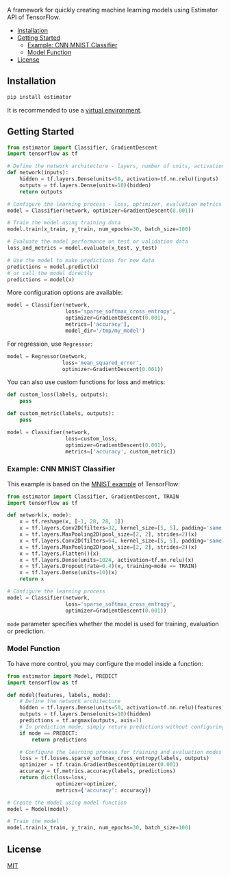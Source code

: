 A framework for quickly creating machine learning models using Estimator API of TensorFlow.

<!-- TOC depthFrom:2 depthTo:3 withLinks:1 updateOnSave:1 orderedList:0 -->

- [Installation](#installation)
- [Getting Started](#getting-started)
	- [Example: CNN MNIST Classifier](#example-cnn-mnist-classifier)
	- [Model Function](#model-function)
- [License](#license)

<!-- /TOC -->


## Installation

```sh
pip install estimator
```

It is recommended to use a [virtual environment].


## Getting Started

```py
from estimator import Classifier, GradientDescent
import tensorflow as tf

# Define the network architecture - layers, number of units, activations etc.
def network(inputs):
    hidden = tf.layers.Dense(units=50, activation=tf.nn.relu)(inputs)
    outputs = tf.layers.Dense(units=10)(hidden)
    return outputs

# Configure the learning process - loss, optimizer, evaluation metrics etc.
model = Classifier(network, optimizer=GradientDescent(0.001))

# Train the model using training data
model.train(x_train, y_train, num_epochs=30, batch_size=100)

# Evaluate the model performance on test or validation data
loss_and_metrics = model.evaluate(x_test, y_test)

# Use the model to make predictions for new data
predictions = model.predict(x)
# or call the model directly
predictions = model(x)
```

More configuration options are available:

```py
model = Classifier(network,
                   loss='sparse_softmax_cross_entropy',
                   optimizer=GradientDescent(0.001),
                   metrics=['accuracy'],
                   model_dir='/tmp/my_model')
```

For regression, use `Regressor`:

```py
model = Regressor(network,
                  loss='mean_squared_error',
                  optimizer=GradientDescent(0.001))
```

You can also use custom functions for loss and metrics:

```py
def custom_loss(labels, outputs):
    pass

def custom_metric(labels, outputs):
    pass

model = Classifier(network,
                   loss=custom_loss,
                   optimizer=GradientDescent(0.001),
                   metrics=['accuracy', custom_metric])
```

### Example: CNN MNIST Classifier

This example is based on the [MNIST example] of TensorFlow:

```py
from estimator import Classifier, GradientDescent, TRAIN
import tensorflow as tf

def network(x, mode):
    x = tf.reshape(x, [-1, 28, 28, 1])
    x = tf.layers.Conv2D(filters=32, kernel_size=[5, 5], padding='same', activation=tf.nn.relu)(x)
    x = tf.layers.MaxPooling2D(pool_size=[2, 2], strides=2)(x)
    x = tf.layers.Conv2D(filters=64, kernel_size=[5, 5], padding='same', activation=tf.nn.relu)(x)
    x = tf.layers.MaxPooling2D(pool_size=[2, 2], strides=2)(x)
    x = tf.layers.Flatten()(x)
    x = tf.layers.Dense(units=1024, activation=tf.nn.relu)(x)
    x = tf.layers.Dropout(rate=0.4)(x, training=mode == TRAIN)
    x = tf.layers.Dense(units=10)(x)
    return x

# Configure the learning process
model = Classifier(network,
                   loss='sparse_softmax_cross_entropy',
                   optimizer=GradientDescent(0.001))
```

`mode` parameter specifies whether the model is used for training, evaluation or prediction.

### Model Function

To have more control, you may configure the model inside a function:

```py
from estimator import Model, PREDICT
import tensorflow as tf

def model(features, labels, mode):
    # Define the network architecture
    hidden = tf.layers.Dense(units=50, activation=tf.nn.relu)(features)
    outputs = tf.layers.Dense(units=10)(hidden)
    predictions = tf.argmax(outputs, axis=1)
    # In prediction mode, simply return predictions without configuring learning process
    if mode == PREDICT:
        return predictions

    # Configure the learning process for training and evaluation modes
    loss = tf.losses.sparse_softmax_cross_entropy(labels, outputs)
    optimizer = tf.train.GradientDescentOptimizer(0.001)
    accuracy = tf.metrics.accuracy(labels, predictions)
    return dict(loss=loss,
                optimizer=optimizer,
                metrics={'accuracy': accuracy})

# Create the model using model function
model = Model(model)

# Train the model
model.train(x_train, y_train, num_epochs=30, batch_size=100)
```


## License

[MIT][license]


[license]: /LICENSE
[virtual environment]: https://docs.python.org/3/library/venv.html
[MNIST example]: https://www.tensorflow.org/tutorials/layers#building_the_cnn_mnist_classifier
